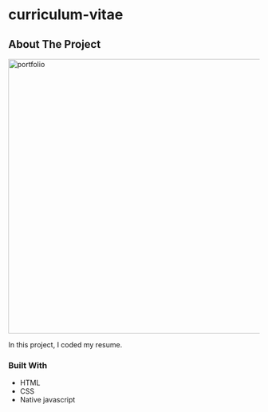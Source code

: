 # curriculum-vitae

<!-- ABOUT THE PROJECT -->
## About The Project

[<img align="center" alt="portfolio" width="550px" src="https://user-images.githubusercontent.com/71411560/107292215-c0948000-6a69-11eb-920c-2c6bc1b9dfd0.png" />](https://adoring-darwin-df556d.netlify.app/)


In this project, I coded my resume.

### Built With

* HTML
* CSS
* Native javascript
